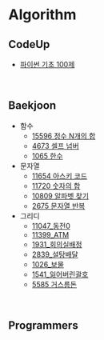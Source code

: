 # Algorithm
## CodeUp
- [파이썬 기초 100제](https://codeup.kr/problemsetsol.php?psid=33)

<br>

## Baekjoon
- 함수
  - [15596 정수 N개의 합](https://www.acmicpc.net/problem/15596)
  - [4673 셀프 넘버](https://www.acmicpc.net/problem/4673)
  - [1065 한수](https://www.acmicpc.net/problem/1065)
- 문자열
  - [11654 아스키 코드](https://www.acmicpc.net/problem/11654)
  - [11720 숫자의 합](https://www.acmicpc.net/problem/11720)
  - [10809 알파벳 찾기](https://www.acmicpc.net/problem/10809)
  - [2675 문자열 반복](https://www.acmicpc.net/problem/2675)
- 그리디
  - [11047_동전0](https://www.acmicpc.net/problem/11047)
  - [11399_ATM](https://www.acmicpc.net/problem/11399)
  - [1931_회의실배정](https://www.acmicpc.net/problem/1931)
  - [2839_설탕배달](https://www.acmicpc.net/problem/2839)
  - [1026_보물](https://www.acmicpc.net/problem/1026)
  - [1541_잃어버린괄호](https://www.acmicpc.net/problem/1541)
  - [5585 거스름돈](https://www.acmicpc.net/problem/5585)
<br>



## Programmers
